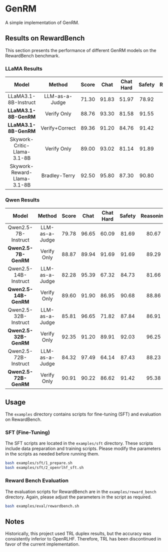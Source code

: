 # GenRM

A simple implementation of GenRM.

## Results on RewardBench

This section presents the performance of different GenRM models on the RewardBench benchmark.

### LLaMA Results

|            Model             |     Method     | Score  |  Chat  | Chat Hard | Safety | Reasoning |
| :---------------------------:| :------------: | :----: | :----: | :-------: | :----: | :-------: |
|   LLaMA3.1-8B-Instruct       | LLM-as-a-Judge | 71.30  | 91.83  |   51.97   | 78.92  |   62.48   |
|   **LLaMA3.1-8B-GenRM**      |  Verify Only   | 88.76  | 93.30  |   81.58   | 91.55  |   88.60   |
|   **LLaMA3.1-8B-GenRM**      | Verify+Correct | 89.36  | 91.20  |   84.76   | 91.42  |   90.08   |
| Skywork-Critic-Llama-3.1-8B  |  Verify Only   | 89.00  | 93.02  |   81.14   | 91.89  |   89.97   |
| Skywork-Reward-Llama-3.1-8B  |  Bradley-Terry | 92.50  | 95.80  |   87.30   | 90.80  |   96.20   |

### Qwen Results

|            Model             |     Method     | Score  |  Chat  | Chat Hard | Safety | Reasoning |
| :---------------------------:| :------------: | :----: | :----: | :-------: | :----: | :-------: |
|   Qwen2.5-7B-Instruct        | LLM-as-a-Judge | 79.78  | 96.65  |   60.09   | 81.69  |   80.67   |
|   **Qwen2.5-7B-GenRM**       |  Verify Only   | 88.87  | 89.94  |   91.69   | 91.69  |   89.29   |
|   Qwen2.5-14B-Instruct       | LLM-as-a-Judge | 82.28  | 95.39  |   67.32   | 84.73  |   81.66   |
|   **Qwen2.5-14B-GenRM**      |  Verify Only   | 89.60  | 91.90  |   86.95   | 90.68  |   88.86   |
|   Qwen2.5-32B-Instruct       | LLM-as-a-Judge | 85.81  | 96.65  |   71.82   | 87.84  |   86.91   |
|   **Qwen2.5-32B-GenRM**      |  Verify Only   | 92.35  | 91.20  |   89.91   | 92.03  |   96.25   |
|   Qwen2.5-72B-Instruct       | LLM-as-a-Judge | 84.32  | 97.49  |   64.14   | 87.43  |   88.23   |
|   **Qwen2.5-72B-GenRM**      |  Verify Only   | 90.91  | 90.22  |   86.62   | 91.42  |   95.38   |

## Usage

The `examples` directory contains scripts for fine-tuning (SFT) and evaluation on RewardBench.

### SFT (Fine-Tuning)

The SFT scripts are located in the `examples/sft` directory. These scripts include data preparation and training scripts. Please modify the parameters in the scripts as needed before running them.

```bash
bash examples/sft/1_prepare.sh
bash examples/sft/2_openrlhf_sft.sh
```

### Reward Bench Evaluation

The evaluation scripts for RewardBench are in the `examples/reward_bench` directory. Again, please adjust the parameters in the script as required.

```bash
bash examples/eval/rewardbench.sh
```

## Notes

Historically, this project used TRL duplex results, but the accuracy was consistently inferior to OpenRLHF. Therefore, TRL has been discontinued in favor of the current implementation.
